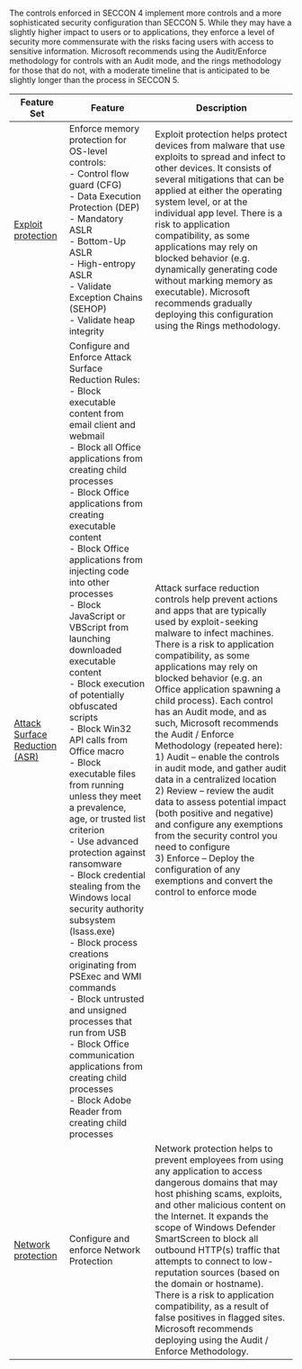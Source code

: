 The controls enforced in SECCON 4 implement more controls and a more sophisticated security
configuration than SECCON 5. While they may have a slightly higher impact to
users or to applications, they enforce a level of security more commensurate
with the risks facing users with access to sensitive information. Microsoft
recommends using the Audit/Enforce methodology for controls with an Audit mode,
and the rings methodology for those that do not, with a moderate timeline that
is anticipated to be slightly longer than the process in SECCON 5.

| Feature Set                                                 | Feature                                               | Description                                                                                                                                                                                                                                                                                                                                                                                                                                                                                                                                     |
|-------------------------------------------------------------|-------------------------------------------------------|-------------------------------------------------------------------------------------------------------------------------------------------------------------------------------------------------------------------------------------------------------------------------------------------------------------------------------------------------------------------------------------------------------------------------------------------------------------------------------------------------------------------------------------------------|
| [Exploit protection](https://docs.microsoft.com/windows/security/threat-protection/windows-defender-exploit-guard/exploit-protection-exploit-guard)                                            | Enforce memory protection for OS-level controls: <br>- Control flow guard (CFG)<br>- Data Execution Protection (DEP)<br>- Mandatory ASLR<br>- Bottom-Up ASLR<br>- High-entropy ASLR<br>- Validate Exception Chains (SEHOP)<br>- Validate heap integrity     | Exploit protection helps protect devices from malware that use exploits to spread and infect to other devices. It consists of several mitigations that can be applied at either the operating system level, or at the individual app level. There is a risk to application compatibility, as some applications may rely on blocked behavior (e.g. dynamically generating code without marking memory as executable). Microsoft recommends gradually deploying this configuration using the Rings methodology.        |                  |
| [Attack Surface Reduction (ASR)](https://docs.microsoft.com/windows/security/threat-protection/windows-defender-exploit-guard/attack-surface-reduction-exploit-guard)| Configure and Enforce Attack Surface Reduction Rules:<br>- Block executable content from email client and webmail<br>- Block all Office applications from creating child processes<br>- Block Office applications from creating executable content<br>- Block Office applications from injecting code into other processes<br>- Block JavaScript or VBScript from launching downloaded executable content<br>- Block execution of potentially obfuscated scripts<br>- Block Win32 API calls from Office macro<br>- Block executable files from running unless they meet a prevalence, age, or trusted list criterion<br>- Use advanced protection against ransomware<br>- Block credential stealing from the Windows local security authority subsystem (lsass.exe)<br>- Block process creations originating from PSExec and WMI commands<br>- Block untrusted and unsigned processes that run from USB<br>- Block Office communication applications from creating child processes<br>- Block Adobe Reader from creating child processes<br>| Attack surface reduction controls help prevent actions and apps that are typically used by exploit-seeking malware to infect machines. There is a risk to application compatibility, as some applications may rely on blocked behavior (e.g. an Office application spawning a child process). Each control has an Audit mode, and as such, Microsoft recommends the Audit / Enforce Methodology (repeated here):<br>1) Audit – enable the controls in audit mode, and gather audit data in a centralized location<br>2) Review – review the audit data to assess potential impact (both positive and negative) and configure any exemptions from the security control you need to configure<br>3) Enforce – Deploy the configuration of any exemptions and convert the control to enforce mode |
| [Network protection](https://docs.microsoft.com/windows/security/threat-protection/windows-defender-exploit-guard/network-protection-exploit-guard)                                            | Configure and enforce Network Protection              | Network protection helps to prevent employees from using any application to access dangerous domains that may host phishing scams, exploits, and other malicious content on the Internet. It expands the scope of Windows Defender SmartScreen to block all outbound HTTP(s) traffic that attempts to connect to low-reputation sources (based on the domain or hostname). There is a risk to application compatibility, as a result of false positives in flagged sites. Microsoft recommends deploying using the Audit / Enforce Methodology. |



